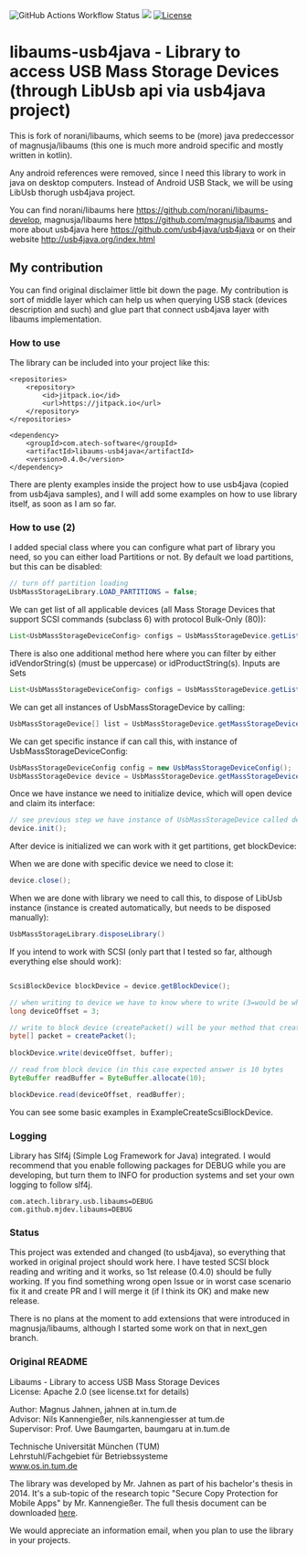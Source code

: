 ![GitHub Actions Workflow Status](https://img.shields.io/github/actions/workflow/status/andyrozman/libaums-usb4java/maven.yml)
[![](https://jitpack.io/v/com.atech-software/libaums-usb4java.svg)](https://jitpack.io/#com.atech-software/libaums-usb4java)
[![License](https://img.shields.io/badge/License-Apache_2.0-blue.svg)](https://opensource.org/licenses/Apache-2.0)

# libaums-usb4java - Library to access USB Mass Storage Devices (through LibUsb api via usb4java project)


This is fork of norani/libaums, which seems to be (more) java predeccessor of magnusja/libaums (this 
one is much more android specific and mostly written in kotlin). 

Any android references were removed, since I need this library to work in java on desktop 
computers. Instead of Android USB Stack, we will be using LibUsb thorugh usb4java project.

You can find norani/libaums here https://github.com/norani/libaums-develop, magnusja/libaums here https://github.com/magnusja/libaums and 
more about usb4java here https://github.com/usb4java/usb4java or on their website http://usb4java.org/index.html

## My contribution
You can find original disclaimer little bit down the page. My contribution is sort of middle layer which can help us when querying USB stack (devices description and such) and glue part that connect usb4java layer with libaums implementation.

### How to use

The library can be included into your project like this: 

```
<repositories>
    <repository>
        <id>jitpack.io</id>
        <url>https://jitpack.io</url>
    </repository>
</repositories>

<dependency>
    <groupId>com.atech-software</groupId>
    <artifactId>libaums-usb4java</artifactId>
    <version>0.4.0</version>
</dependency>
```
There are plenty examples inside the project how to use usb4java (copied from usb4java samples), and I will add some examples on how to use library itself, as soon as I am so far.

### How to use (2)

I added special class where you can configure what part of library you need, so you can either load Partitions or not. By default we load partitions, but this can be disabled:

```java
// turn off partition loading
UsbMassStorageLibrary.LOAD_PARTITIONS = false;
```

We can get list of all applicable devices (all Mass Storage Devices that support SCSI commands (subclass 6) 
with protocol Bulk-Only (80)):

```java
List<UsbMassStorageDeviceConfig> configs = UsbMassStorageDevice.getListOfAttachedUsbMassStorageDevices();
```

There is also one additional method here where you can filter by either idVendorString(s) (must be uppercase) or idProductString(s). Inputs are Sets 

```java
List<UsbMassStorageDeviceConfig> configs = UsbMassStorageDevice.getListOfAttachedUsbMassStorageDevices((Sets.newHashSet("27A6"), null));
```


We can get all instances of UsbMassStorageDevice by calling:

```java
UsbMassStorageDevice[] list = UsbMassStorageDevice.getMassStorageDevices(); 
```

We can get specific instance if can call this, with instance of UsbMassStorageDeviceConfig: 

```java
UsbMassStorageDeviceConfig config = new UsbMassStorageDeviceConfig();
UsbMassStorageDevice device = UsbMassStorageDevice.getMassStorageDevice(config);
```

Once we have instance we need to initialize device, which will open device and claim its interface:

```java
// see previous step we have instance of UsbMassStorageDevice called device
device.init();
```

After device is initialized we can work with it get partitions, get blockDevice:



When we are done with specific device we need to close it:

```java
device.close();
```

When we are done with library we need to call this, to dispose of LibUsb instance (instance is created automatically, but needs to be disposed manually):

```java
UsbMassStorageLibrary.disposeLibrary()
```

If you intend to work with SCSI (only part that I tested so far, although everything else should work):

```java

ScsiBlockDevice blockDevice = device.getBlockDevice();

// when writing to device we have to know where to write (3=would be what some would asume lba3)
long deviceOffset = 3; 

// write to block device (createPacket() will be your method that creates packet you wish to send)
byte[] packet = createPacket();  
        
blockDevice.write(deviceOffset, buffer);

// read from block device (in this case expected answer is 10 bytes
ByteBuffer readBuffer = ByteBuffer.allocate(10);

blockDevice.read(deviceOffset, readBuffer);

```

You can see some basic examples in ExampleCreateScsiBlockDevice.


### Logging

Library has Slf4j (Simple Log Framework for Java) integrated. I would recommend that you enable following packages for DEBUG while you are developing, but turn them to INFO for production systems and set your own logging to follow slf4j.

```
com.atech.library.usb.libaums=DEBUG
com.github.mjdev.libaums=DEBUG
```


### Status

This project was extended and changed (to usb4java), so everything that worked in original project should work here. 
I have tested SCSI block reading and writing and it works, so 1st release (0.4.0) should be fully working. If you find something wrong open Issue or in worst case scenario fix it and create PR and I will merge it (if I think its OK) and make new release. 

There is no plans at the moment to add extensions that were introduced in magnusja/libaums, although I started some work on that in next_gen branch.  
 


### Original README 

Libaums - Library to access USB Mass Storage Devices  
License: Apache 2.0 (see license.txt for details)

Author: Magnus Jahnen, jahnen at in.tum.de  
Advisor: Nils Kannengießer, nils.kannengiesser at tum.de  
Supervisor: Prof. Uwe Baumgarten, baumgaru at in.tum.de  


Technische Universität München (TUM)  
Lehrstuhl/Fachgebiet für Betriebssysteme  
www.os.in.tum.de  

The library was developed by Mr. Jahnen as part of his bachelor's thesis in 2014. It's a sub-topic of the research topic "Secure Copy Protection for Mobile Apps" by Mr. Kannengießer. The full thesis document can be downloaded [here](https://www.os.in.tum.de/fileadmin/w00bdp/www/Lehre/Abschlussarbeiten/Jahnen-thesis.pdf).

We would appreciate an information email, when you plan to use the library in your projects.





